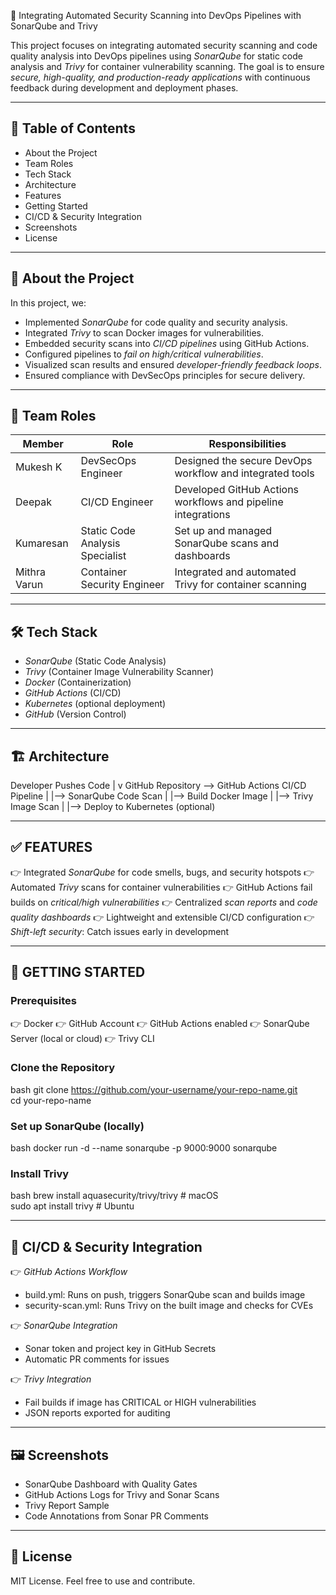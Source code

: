 🔐 Integrating Automated Security Scanning into DevOps Pipelines with SonarQube and Trivy

This project focuses on integrating automated security scanning and code quality analysis into DevOps pipelines using *SonarQube* for static code analysis and *Trivy* for container vulnerability scanning. The goal is to ensure *secure, high-quality, and production-ready applications* with continuous feedback during development and deployment phases.

---

## 📌 Table of Contents

* About the Project
* Team Roles
* Tech Stack
* Architecture
* Features
* Getting Started
* CI/CD & Security Integration
* Screenshots
* License

---

## 📖 About the Project

In this project, we:

* Implemented *SonarQube* for code quality and security analysis.
* Integrated *Trivy* to scan Docker images for vulnerabilities.
* Embedded security scans into *CI/CD pipelines* using GitHub Actions.
* Configured pipelines to *fail on high/critical vulnerabilities*.
* Visualized scan results and ensured *developer-friendly feedback loops*.
* Ensured compliance with DevSecOps principles for secure delivery.

---

## 👥 Team Roles

| Member       | Role                            | Responsibilities                                             |
| ------------ | ------------------------------- | ------------------------------------------------------------ |
| Mukesh K     | DevSecOps Engineer              | Designed the secure DevOps workflow and integrated tools     |
| Deepak       | CI/CD Engineer                  | Developed GitHub Actions workflows and pipeline integrations |
| Kumaresan    | Static Code Analysis Specialist | Set up and managed SonarQube scans and dashboards            |
| Mithra Varun | Container Security Engineer     | Integrated and automated Trivy for container scanning        |

---

## 🛠 Tech Stack

* *SonarQube* (Static Code Analysis)
* *Trivy* (Container Image Vulnerability Scanner)
* *Docker* (Containerization)
* *GitHub Actions* (CI/CD)
* *Kubernetes* (optional deployment)
* *GitHub* (Version Control)

---

## 🏗 Architecture


Developer Pushes Code
        |
        v
GitHub Repository --> GitHub Actions CI/CD Pipeline
        |
        |--> SonarQube Code Scan
        |
        |--> Build Docker Image
        |
        |--> Trivy Image Scan
        |
        |--> Deploy to Kubernetes (optional)


---

## ✅ FEATURES

👉 Integrated *SonarQube* for code smells, bugs, and security hotspots
👉 Automated *Trivy* scans for container vulnerabilities
👉 GitHub Actions fail builds on *critical/high vulnerabilities*
👉 Centralized *scan reports* and *code quality dashboards*
👉 Lightweight and extensible CI/CD configuration
👉 *Shift-left security*: Catch issues early in development

---

## 🚀 GETTING STARTED

### Prerequisites

👉 Docker
👉 GitHub Account
👉 GitHub Actions enabled
👉 SonarQube Server (local or cloud)
👉 Trivy CLI

### Clone the Repository

bash
git clone https://github.com/your-username/your-repo-name.git  
cd your-repo-name  


### Set up SonarQube (locally)

bash
docker run -d --name sonarqube -p 9000:9000 sonarqube  


### Install Trivy

bash
brew install aquasecurity/trivy/trivy   # macOS  
sudo apt install trivy                  # Ubuntu  


---

## 🔄 CI/CD & Security Integration

👉 *GitHub Actions Workflow*

* build.yml: Runs on push, triggers SonarQube scan and builds image
* security-scan.yml: Runs Trivy on the built image and checks for CVEs

👉 *SonarQube Integration*

* Sonar token and project key in GitHub Secrets
* Automatic PR comments for issues

👉 *Trivy Integration*

* Fail builds if image has CRITICAL or HIGH vulnerabilities
* JSON reports exported for auditing

---

## 🖼 Screenshots

* SonarQube Dashboard with Quality Gates
* GitHub Actions Logs for Trivy and Sonar Scans
* Trivy Report Sample
* Code Annotations from Sonar PR Comments

---

## 📄 License

MIT License. Feel free to use and contribute.
